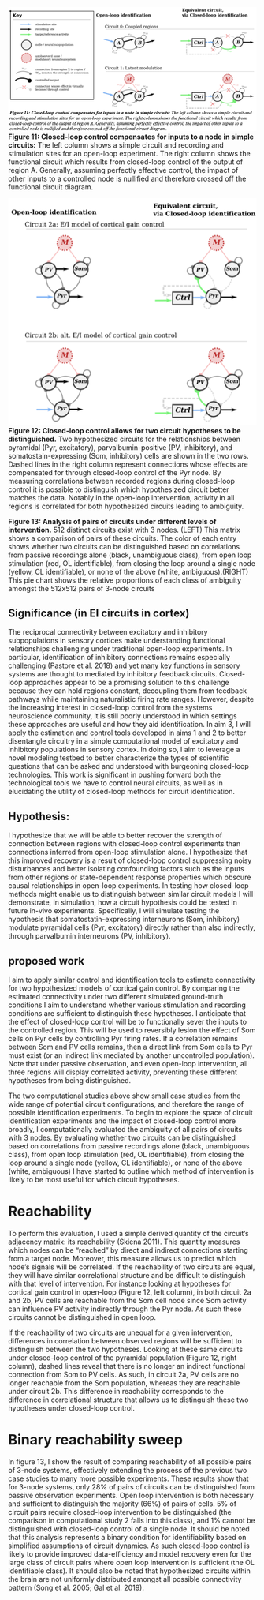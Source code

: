 ![](/figures/misc_figure_sketches/closed_loop_severs_inputs.png)
**Figure 11: Closed-loop control compensates for inputs to a node in simple circuits:** The left column shows a simple circuit and recording and stimulation sites for an open-loop experiment. The right column shows the functional circuit which results from closed-loop control of the output of region A. Generally, assuming perfectly effective control, the impact of other inputs to a controlled node is nullified and therefore crossed off the functional circuit diagram.

![](/figures/misc_figure_sketches/closed_loop_distinguishes_corticalEI.png)
**Figure 12: Closed-loop control allows for two circuit hypotheses to be distinguished.** Two hypothesized circuits for the relationships between pyramidal (Pyr, excitatory), parvalbumin-positive (PV, inhibitory), and somatostain-expressing (Som, inhibitory) cells are shown in the two rows. Dashed lines in the right column represent connections whose effects are compensated for through closed-loop control of the Pyr node. By measuring correlations between recorded regions during closed-loop control it is possible to distinguish which hypothesized circuit better matches the data. Notably in the open-loop intervention, activity in all regions is correlated for both hypothesized circuits leading to ambiguity.

**Figure 13: Analysis of pairs of circuits under different levels of intervention.** 512 distinct circuits exist with 3 nodes. (LEFT) This matrix shows a comparison of pairs of these circuits. The color of each entry shows whether two circuits can be distinguished based on correlations from passive recordings alone (black, unambiguous class), from open loop stimulation (red, OL identifiable), from closing the loop around a single node (yellow, CL identifiable), or none of the above (white, ambiguous).(RIGHT) This pie chart shows the relative proportions of each class of ambiguity amongst the 512x512 pairs of 3-node circuits


## Significance (in EI circuits in cortex)
The reciprocal connectivity between excitatory and inhibitory subpopulations in sensory cortices make understanding functional relationships challenging under traditional open-loop experiments. In particular, identification of inhibitory connections remains especially challenging (Pastore et al. 2018) and yet many key functions in sensory systems are thought to mediated by inhibitory feedback circuits. Closed-loop approaches appear to be a promising solution to this challenge because they can hold regions constant, decoupling them from feedback pathways while maintaining naturalistic firing rate ranges. However, despite the increasing interest in closed-loop control from the systems neuroscience community, it is still poorly understood in which settings these approaches are useful and how they aid identification.
In aim 3, I will apply the estimation and control tools developed in aims 1 and 2 to better disentangle circuitry in a simple computational model of excitatory and inhibitory populations in sensory cortex. In doing so, I aim to leverage a novel modeling testbed to better characterize the types of scientific questions that can be asked and understood with burgeoning closed-loop technologies. This work is significant in pushing forward both the technological tools we have to control neural circuits, as well as in elucidating the utility of closed-loop methods for circuit identification.

## Hypothesis:
I hypothesize that we will be able to better recover the strength of connection between regions with closed-loop control experiments than connections inferred from open-loop stimulation alone. I hypothesize that this improved recovery is a result of closed-loop control suppressing noisy disturbances and better isolating confounding factors such as the inputs from other regions or state-dependent response properties which obscure causal relationships in open-loop experiments. In testing how closed-loop methods might enable us to distinguish between similar circuit models I will demonstrate, in simulation, how a circuit hypothesis could be tested in future in-vivo experiments. Specifically, I will simulate testing the hypothesis that somatostatin-expressing interneurons (Som, inhibitory) modulate pyramidal cells (Pyr, excitatory) directly rather than also indirectly, through parvalbumin interneurons (PV, inhibitory).

## proposed work
I aim to apply similar control and identification tools to estimate connectivity for two hypothesized models of cortical gain control. By comparing the estimated connectivity under two different simulated ground-truth conditions I aim to understand whether various stimulation and recording conditions are sufficient to distinguish these hypotheses. I anticipate that the effect of closed-loop control will be to functionally sever the inputs to the controlled region. This will be used to reversibly lesion the effect of Som cells on Pyr cells by controlling Pyr firing rates. If a correlation remains between Som and PV cells remains, then a direct link from Som cells to Pyr must exist (or an indirect link mediated by another uncontrolled population). Note that under passive observation, and even open-loop intervention, all three regions will display correlated activity, preventing these different hypotheses from being distinguished.  

The two computational studies above show small case studies from the wide range of potential circuit configurations, and therefore the range of possible identification experiments. To begin to explore the space of circuit identification experiments and the impact of closed-loop control more broadly, I computationally evaluated the ambiguity of all pairs of circuits with 3 nodes. By evaluating whether two circuits can be distinguished based on correlations from passive recordings alone (black, unambiguous class), from open loop stimulation (red, OL identifiable), from closing the loop around a single node (yellow, CL identifiable), or none of the above (white, ambiguous) I have started to outline which method of intervention is likely to be most useful for which circuit hypotheses.
 
# Reachability
To perform this evaluation, I used a simple derived quantity of the circuit’s adjacency matrix: its reachability (Skiena 2011). This quantity measures which nodes can be “reached” by direct and indirect connections starting from a target node. Moreover, this measure allows us to predict which node’s signals will be correlated. If the reachability of two circuits are equal, they will have similar correlational structure and be difficult to distinguish with that level of intervention. For instance looking at hypotheses for cortical gain control in open-loop (Figure 12, left column), in both circuit 2a and 2b, PV cells are reachable from the Som cell node since Som activity can influence PV activity indirectly through the Pyr node. As such these circuits cannot be distinguished in open loop.

If the reachability of two circuits are unequal for a given intervention, differences in correlation between observed regions will be sufficient to distinguish between the two hypotheses. Looking at these same circuits under closed-loop control of the pyramidal population (Figure 12, right column), dashed lines reveal that there is no longer an indirect functional connection from Som to PV cells. As such, in circuit 2a, PV cells are no longer reachable from the Som population, whereas they are reachable under circuit 2b. This difference in reachability corresponds to the difference in correlational structure that allows us to distinguish these two hypotheses under closed-loop control.

# Binary reachability sweep

In figure 13, I show the result of comparing reachability of all possible pairs of 3-node systems, effectively extending the process of the previous two case studies to many more possible experiments. These results show that for 3-node systems, only 28% of pairs of circuits can be distinguished from passive observation experiments. Open loop intervention is both necessary and sufficient to distinguish the majority (66%) of pairs of cells. 5% of circuit pairs require closed-loop intervention to be distinguished (the comparison in computational study 2 falls into this class), and 1% cannot be distinguished with closed-loop control of a single node.
It should be noted that this analysis represents a binary condition for identifiability based on simplified assumptions of circuit dynamics. As such closed-loop control is likely to provide improved data-efficiency and model recovery even for the large class of circuit pairs where open loop intervention is sufficient (the OL identifiable class). It should also be noted that hypothesized circuits within the brain are not uniformly distributed amongst all possible connectivity pattern (Song et al. 2005; Gal et al. 2019). 